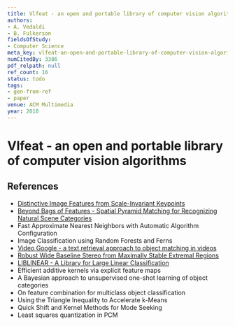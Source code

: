 ```yaml
---
title: Vlfeat - an open and portable library of computer vision algorithms
authors:
- A. Vedaldi
- B. Fulkerson
fieldsOfStudy:
- Computer Science
meta_key: vlfeat-an-open-and-portable-library-of-computer-vision-algorithms
numCitedBy: 3386
pdf_relpath: null
ref_count: 16
status: todo
tags:
- gen-from-ref
- paper
venue: ACM Multimedia
year: 2010
---
```


# Vlfeat - an open and portable library of computer vision algorithms

## References

- [Distinctive Image Features from Scale-Invariant Keypoints](./distinctive-image-features-from-scale-invariant-keypoints.md)
- [Beyond Bags of Features - Spatial Pyramid Matching for Recognizing Natural Scene Categories](./beyond-bags-of-features-spatial-pyramid-matching-for-recognizing-natural-scene-categories.md)
- Fast Approximate Nearest Neighbors with Automatic Algorithm Configuration
- Image Classification using Random Forests and Ferns
- [Video Google - a text retrieval approach to object matching in videos](./video-google-a-text-retrieval-approach-to-object-matching-in-videos.md)
- [Robust Wide Baseline Stereo from Maximally Stable Extremal Regions](./robust-wide-baseline-stereo-from-maximally-stable-extremal-regions.md)
- [LIBLINEAR - A Library for Large Linear Classification](./liblinear-a-library-for-large-linear-classification.md)
- Efficient additive kernels via explicit feature maps
- A Bayesian approach to unsupervised one-shot learning of object categories
- On feature combination for multiclass object classification
- Using the Triangle Inequality to Accelerate k-Means
- Quick Shift and Kernel Methods for Mode Seeking
- Least squares quantization in PCM

